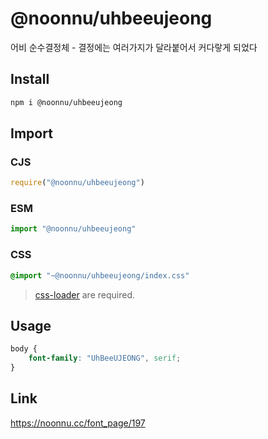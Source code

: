# @noonnu/uhbeeujeong
어비 순수결정체 - 결정에는 여러가지가 달라붙어서 커다랗게 되었다

## Install
```sh
npm i @noonnu/uhbeeujeong
```
## Import
### CJS
```js
require("@noonnu/uhbeeujeong")
```
### ESM
```js
import "@noonnu/uhbeeujeong"
```
### CSS 
```css
@import "~@noonnu/uhbeeujeong/index.css"
```
> [css-loader](https://github.com/webpack-contrib/css-loader) are required.

## Usage
```css
body {
    font-family: "UhBeeUJEONG", serif;
}
```

## Link
https://noonnu.cc/font_page/197